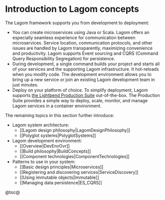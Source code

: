 # Introduction to Lagom concepts



The Lagom framework supports you from development to deployment:

* You can create microservices using Java or Scala. Lagom offers an especially seamless experience for communication between microservices. Service location, communication protocols, and other issues are handled by Lagom transparently, maximizing convenience and productivity. Lagom supports Event sourcing and CQRS (Command Query Responsibility Segregation) for persistence.
* During development, a single command builds your project and starts all of your services and the supporting Lagom infrastructure. It hot-reloads when you modify code. The development environment allows you to bring up a new service or join an existing Lagom development team in just minutes.
* Deploy on your platform of choice. To simplify deployment, Lagom supports [the Lightbend Production Suite](http://lightbend.com/platform/production) out-of-the-box. The Production Suite provides a simple way to deploy, scale, monitor, and manage Lagom services in a container environment.

The remaining topics in this section further introduce:

* Lagom system architecture:
    * [[Lagom design philosophy|LagomDesignPhilosophy]]
    * [[Polyglot systems|PolyglotSystems]]
* Lagom development environment: 
    * [[Overview|DevEnvOvr]]
    * [[Build philosophy|BuildConcepts]]
    * [[Component technologies|ComponentTechnologies]]
* Patterns to use in your system:
    * [[Basic design principles|Microservices]]
    * [[Registering and discovering services|ServiceDiscovery]]
    * [[Using immutable objects|Immutable]]
    * [[Managing data persistence|ES_CQRS]]
    

@toc@
